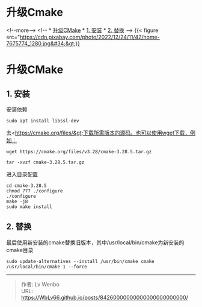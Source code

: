 # 升级Cmake


&lt;!--more--&gt;
&lt;!-- *   [升级CMake](#升级cmake)
    *   [1. 安装](#1-安装)
    *   [2. 替换](#2-替换) --&gt;
{{&lt; figure src=&#34;https://cdn.pixabay.com/photo/2022/12/24/11/42/home-7675774_1280.jpg&#34;&gt;}}
# 升级CMake

## 1. 安装

安装依赖

    sudo apt install libssl-dev

去&lt;https://cmake.org/files/&gt;下载所需版本的源码。也可以使用wget下载，例如：

    wget https://cmake.org/files/v3.28/cmake-3.28.5.tar.gz

    tar -xvzf cmake-3.28.5.tar.gz

进入目录配置

    cd cmake-3.28.5
    chmod 777 ./configure
    ./configure
    make -j8
    sudo make install

## 2. 替换

最后使用新安装的cmake替换旧版本，其中/usr/local/bin/cmake为新安装的cmake目录

    sudo update-alternatives --install /usr/bin/cmake cmake /usr/local/bin/cmake 1 --force



---

> 作者: Lv Wenbo  
> URL: https://WbLv66.github.io/posts/84260000000000000000000000/  

